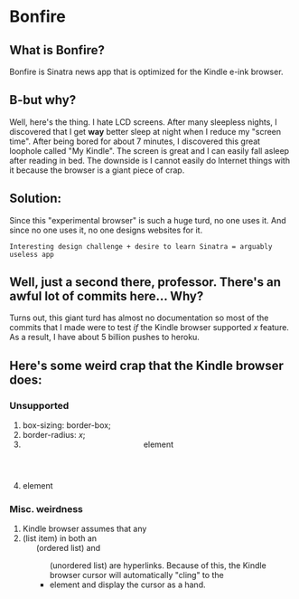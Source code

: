 # Bonfire

## What is Bonfire?
Bonfire is Sinatra news app that is optimized for the Kindle e-ink browser.

## B-but why?
Well, here's the thing. I hate LCD screens. After many sleepless nights, I discovered that I get **way** better sleep at night when I reduce my "screen time". After being bored for about 7 minutes, I discovered this great loophole called "My Kindle". The screen is great and I can easily fall asleep after reading in bed. The downside is I cannot easily do Internet things with it because the browser is a giant piece of crap.

## Solution:
Since this "experimental browser" is such a huge turd, no one uses it. And since no one uses it, no one designs websites for it. 
```
Interesting design challenge + desire to learn Sinatra = arguably useless app
```

## Well, just a second there, professor. There's an awful lot of commits here... Why?
Turns out, this giant turd has almost no documentation so most of the commits that I made were to test *if* the Kindle browser supported *x* feature. As a result, I have about 5 billion pushes to heroku.

## Here's some weird crap that the Kindle browser does:

### Unsupported
1. box-sizing: border-box;
2. border-radius: *x*;
3. <header> element
4. <section> element

### Misc. weirdness
1. Kindle browser assumes that any <li> (list item) in both an <ol> (ordered list) and <ul> (unordered list) are hyperlinks. Because of this, the Kindle browser cursor will automatically "cling" to the <li> element and display the cursor as a hand.
